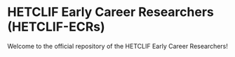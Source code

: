 # HETCLIF Early Career Researchers (HETCLIF-ECRs)

Welcome to the official repository of the HETCLIF Early Career Researchers!
